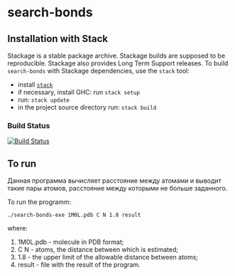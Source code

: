 # search-bonds

Installation with Stack
-----------------------
Stackage is a stable package archive. Stackage builds are supposed to
be reproducible. Stackage also provides Long Term Support releases.
To build `search-bonds` with Stackage dependencies, use the `stack` tool:

  * install [`stack`](https://docs.haskellstack.org/)
  * if necessary, install GHC: run `stack setup`
  * run: `stack update`
  * in the project source directory run: `stack build`

### Build Status

[![Build Status](https://travis-ci.org/wurthel/search-bonds.svg?branch=master)](https://travis-ci.org/wurthel/search-bonds)

To run
-----------------------
Данная программа вычисляет расстояние между атомами
и выводит такие пары атомов, расстояние между которыми не больше
заданного. 

To run the programm:

`./search-bonds-exe 1M0L.pdb C N 1.8 result`

where:
1) 1M0L.pdb - molecule in PDB format;
2) C N - atoms, the distance between which is estimated;
3) 1.8 - the upper limit of the allowable distance between atoms;
4) result - file with the result of the program.
